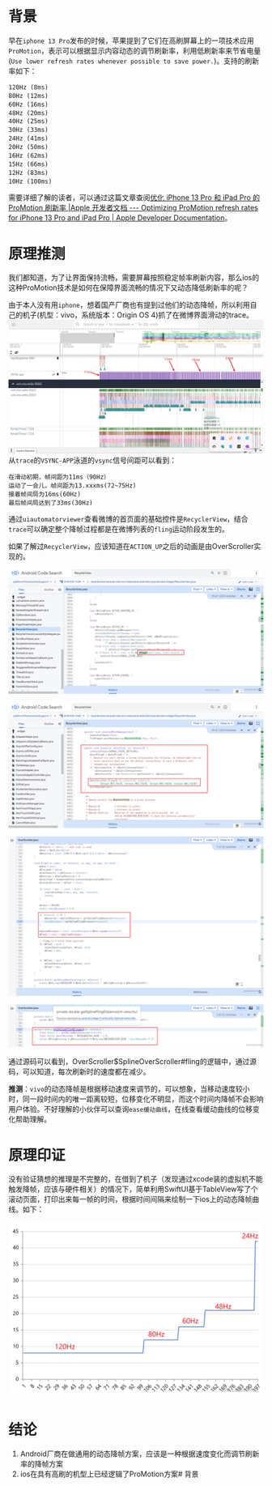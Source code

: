 # 背景
早在`iphone 13 Pro`发布的时候，苹果提到了它们在高刷屏幕上的一项技术应用`ProMotion`，表示可以根据显示内容动态的调节刷新率，利用低刷新率来节省电量(`Use lower refresh rates whenever possible to save power.`)。支持的刷新率如下：
```xml
120Hz (8ms)
80Hz (12ms)
60Hz (16ms)
48Hz (20ms)
40Hz (25ms)
30Hz (33ms)
24Hz (41ms)
20Hz (50ms)
16Hz (62ms)
15Hz (66ms)
12Hz (83ms)
10Hz (100ms)
```
需要详细了解的读者，可以通过这篇文章查阅[优化 iPhone 13 Pro 和 iPad Pro 的 ProMotion 刷新率 |Apple 开发者文档 --- Optimizing ProMotion refresh rates for iPhone 13 Pro and iPad Pro | Apple Developer Documentation](https://developer.apple.com/documentation/quartzcore/optimizing_promotion_refresh_rates_for_iphone_13_pro_and_ipad_pro/#3885322)。

# 原理推测
我们都知道，为了让界面保持流畅，需要屏幕按照稳定帧率刷新内容，那么ios的这种ProMotion技术是如何在保障界面流畅的情况下又动态降低刷新率的呢？

由于本人没有用`iphone`，想着国产厂商也有提到过他们的动态降帧，所以利用自己的机子(机型：vivo，系统版本：Origin OS 4)抓了在微博界面滑动的trace。
![image.png](https://github.com/razecao1994/blog/blob/main/1.png)
从`trace`的`VSYNC-APP`泳道的`vsync`信号间距可以看到：
```
在滑动初期，帧间距为11ms（90Hz）
运动了一会儿，帧间距为13.xxxms(72~75Hz)
接着帧间局为16ms(60Hz)
最后帧间局达到了33ms(30Hz)
```
通过`uiautomatorviewer`查看微博的首页面的基础控件是`RecyclerView`，结合`trace`可以确定整个降帧过程都是在微博列表的`fling`运动阶段发生的。

如果了解过`RecyclerView`，应该知道在`ACTION_UP`之后的动画是由OverScroller实现的。

![image.png](https://github.com/razecao1994/blog/blob/main/2.png)

![image.png](https://github.com/razecao1994/blog/blob/main/3.png)

![image.png](https://github.com/razecao1994/blog/blob/main/4.png)

![image.png](https://github.com/razecao1994/blog/blob/main/5.png)

通过源码可以看到，OverScroller$SplineOverScroller#fling的逻辑中，通过源码，可以知道，每次刷新时的速度都在减少。

**推测**：`vivo`的动态降帧是根据移动速度来调节的，可以想象，当移动速度较小时，同一段时间内的唯一距离较短，位移变化不明显，而这个时间内降帧不会影响用户体验。不好理解的小伙伴可以查询`ease缓动曲线`，在线查看缓动曲线的位移变化帮助理解。

# 原理印证
没有验证猜想的推理是不完整的，在借到了机子（发现通过xcode装的虚拟机不能触发降帧，应该与硬件相关）的情况下，简单利用SwiftUI基于TableView写了个滚动页面，打印出来每一帧的时间，根据时间间隔来绘制一下ios上的动态降帧曲线。如下：

![image.png](https://github.com/razecao1994/blog/blob/main/6.png)

# 结论
1. Android厂商在做通用的动态降帧方案，应该是一种根据速度变化而调节刷新率的降帧方案
2. ios在具有高刷的机型上已经逻辑了ProMotion方案# 背景
